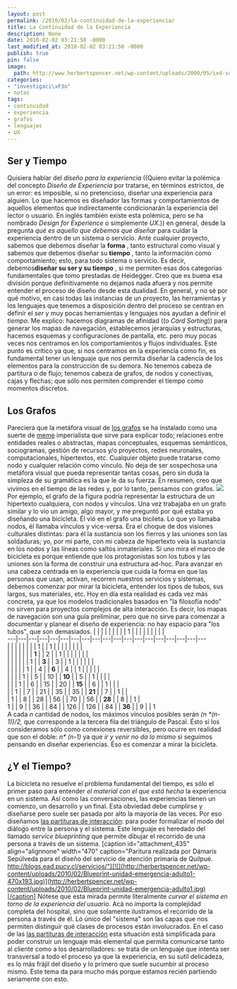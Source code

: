 ```yaml
---
layout: post
permalink: /2010/02/la-continuidad-de-la-experiencia/
title: La Continuidad de la Experiencia
description: None
date: 2010-02-02 03:21:50 -0000
last_modified_at: 2010-02-02 03:21:50 -0000
publish: true
pin: false
image:
  path: http://www.herbertspencer.net/wp-content/uploads/2009/05/ixd-scores1.gif
categories:
- "investigaci\xF3n"
- notas
tags:
- continuidad
- experiencia
- grafos
- lenguajes
- UX
---
```

## Ser y Tiempo

Quisiera hablar del _diseño para la experiencia_ ((Quiero evitar la polémica del concepto _Diseño de Experiencia_ por tratarse, en términos estrictos, de un error: es imposible, si no pretencioso, diseñar una experiencia para alguien. Lo que hacemos es diseñador las formas y comportamientos de aquellos elementos que indirectamente condicionarán la experiencia del lector o usuario. En inglés también existe esta polémica, pero se ha nombrado _Design for Experience_ o simplemente _UX_.)) en general, desde la pregunta _qué es aquello que debemos que diseñar_ para cuidar la experiencia dentro de un sistema o servicio. Ante cualquier proyecto, sabemos que debemos diseñar la **forma** , tanto estructural como visual y sabemos que debemos diseñar su **tiempo** , tanto la información como comportamiento; esto, para todo sistema o servicio. Es decir, debemos**diseñar su ser y su tiempo** , si me permiten esas dos categorías fundamentales que tomo prestadas de Heidegger. Creo que es buena esa división porque definitivamente no dejamos nada afuera y nos permite entender el proceso de diseño desde esta dualidad. En general, y no sé por qué motivo, en casi todas las instancias de un proyecto, las herramientas y los lenguajes que tenemos a disposición dentro del proceso se centran en definir el _ser_ y muy pocas herramientas y lenguajes nos ayudan a definir el _tiempo_. Me explico: hacemos diagramas de afinidad ((o _Card Sorting_)) para generar los mapas de navegación, establecemos jerarquías y estructuras, hacemos esquemas y configuraciones de pantalla, etc. pero muy pocas veces nos centramos en los comportamientos y flujos individuales. Este punto es crítico ya que, si nos centramos en la experiencia como fin, es fundamental tener un lenguaje que nos permita diseñar la cadencia de los elementos para la construcción de su demora. No tenemos cabeza de partitura o de flujo; tenemos cabeza de grafos, de nodos y conectivas, cajas y flechas; que sólo nos permiten comprender el tiempo como momentos discretos.

## Los Grafos

Pareciera que la metáfora visual de [los grafos](http://es.wikipedia.org/wiki/Teor%C3%ADa_de_grafos) se ha instalado como una suerte de [meme](http://es.wikipedia.org/wiki/Meme) imperialista que sirve para explicar todo; relaciones entre entidades reales o abstractas, mapas conceptuales, esquemas semánticos, sociogramas, gestión de recursos y/o proyectos, redes neuronales, computacionales, hipertextos, etc. Cualquier objeto puede tratarse como nodo y cualquier relación como vínculo. No deja de ser sospechosa una metáfora visual que pueda representar tantas cosas, pero sin duda la simpleza de su gramática es la que le da su fuerza. En resumen, creo que vivimos en el tiempo de las redes y, por lo tanto, pensamos con grafos. ![](http://herbertspencer.net/wp-content/uploads/2010/01/grafo-bike1.png)Por ejemplo, el grafo de la figura podría representar la estructura de un hipertexto cualquiera, con nodos y vínculos. Una vez trabajaba en un grafo similar y lo vio un amigo, algo mayor, y me preguntó por qué estaba yo diseñando una bicicleta. Él vió en el grafo una bicileta. Lo que yo llamaba nodos, él llamaba vínculos y vice-versa. Era el choque de dos visiones culturales distintas: para él la sustancia son los fierros y las uniones son las soldaduras; yo, por mi parte, con mi cabeza de hipertexto veía la sustancia en los nodos y las líneas como saltos inmateriales. Si uno mira el marco de bicicleta es porque entiende que los protagonistas son los tubos y las uniones son la forma de construir una estructura ad-hoc. Para avanzar en una cabeza centrada en la experiencia que cuida la forma en que las personas que usan, activan, recorren nuestros servicios y sistemas, debemos comenzar por mirar la bicicleta, entender los tipos de tubos, sus largos, sus materiales, etc. Hoy en día esta realidad es cada vez más concreta, ya que los modelos tradicionales basados en "la filosofía nodo" no sirven para proyectos complejos de alta interacción. Es decir, los mapas de navegación son una guía preliminar, pero que no sirve para comenzar a documentar y planear el diseño de experiencia: no hay espacio para "los tubos", que son demasiados.  |  |  |  |  |  |  |  |  | 1 |  |  |  |  |  |  |  |  |  
---|---|---|---|---|---|---|---|---|---|---|---|---|---|---|---|---|---|---  
|  |  |  |  |  |  |  | 1 |  | 1 |  |  |  |  |  |  |  |  
|  |  |  |  |  |  | **1** |  | 2 |  | 1 |  |  |  |  |  |  |  
|  |  |  |  |  | 1 |  | **3** |  | 3 |  | 1 |  |  |  |  |  |  
|  |  |  |  | 1 |  | 4 |  | **6** |  | 4 |  | 1 |  |  |  |  |  
|  |  |  | 1 |  | 5 |  | 10 |  | **10** |  | 5 |  | 1 |  |  |  |  
|  |  | 1 |  | 6 |  | 15 |  | 20 |  | **15** |  | 6 |  | 1 |  |  |  
|  | 1 |  | 7 |  | 21 |  | 35 |  | 35 |  | **21** |  | 7 |  | 1 |  |  
| 1 |  | 8 |  | 28 |  | 56 |  | 70 |  | 56 |  | **28** |  | 8 |  | 1 |  
1 |  | 9 |  | 36 |  | 84 |  | 126 |  | 126 |  | 84 |  | **36** |  | 9 |  | 1  
A cada _n_ cantidad de nodos, los máximos vínculos posibles serán _(n *(n-1))/2,_ que corresponde a la tercera fila del triángulo de Pascal. Ésto si los consideramos sólo como conexiones reversibles, pero ocurre en realidad que son el doble: _n* (n-1)_ ya que _ir y venir no da lo mismo_ si seguimos pensando en diseñar experiencias. Éso es comenzar a mirar la bicicleta.

## ¿Y el Tiempo?

La bicicleta no resuelve el problema fundamental del tiempo, es sólo el primer paso para entender _el material con el que está hecha_ la experiencia en un sistema. Así como las conversaciones, las experiencias tienen un comienzo, un desarrollo y un final. Esta obviedad debe cumplirse y diseñarse pero suele ser pasada por alto la mayoría de las veces. Por eso diseñamos [las partituras de interacción](http://www.herbertspencer.net/2008/partituras-de-interaccion/): para poder formalizar el modo del diálogo entre la persona y el sistema. Este lenguaje es heredado del llamado _service blueprinting_ que permite dibujar el recorrido de una persona a través de un sistema. [caption id="attachment_435" align="alignnone" width="470" caption="Paritura realizada por Dámaris Sepúlveda para el diseño del servicio de atención primaria de Quilpué. http://blogs.ead.pucv.cl/servicios/"][![](http://herbertspencer.net/wp-content/uploads/2010/02/Blueprint-unidad-emergencia-adulto1-470x193.jpg)](http://herbertspencer.net/wp-content/uploads/2010/02/Blueprint-unidad-emergencia-adulto1.jpg)[/caption] Nótese que esta mirada permite literalmente _curvar el sistema en torno de la experiencia del usuario_. Acá no importa la complejidad completa del hospital, sino que solamente ilustramos el recorrido de la persona a través de él. Ló único del "sistema" son las capas que nos permiten distinguir qué clases de procesos están involucrados. En el caso de las [las partituras de interacción](../../2008/partituras-de-interaccion/) esta situación está simplificada para poder construir un lenguaje más elemental que permita comunicarse tanto al cliente como a los desarrolladores: se trata de un lenguaje que intenta ser transversal a todo el proceso ya que la experiencia, en su sutil delicadeza, es lo más frájil del diseño y lo primero que suele sucumbir al proceso mismo. Este tema da para mucho más porque estamos recién partiendo seriamente con esto.
